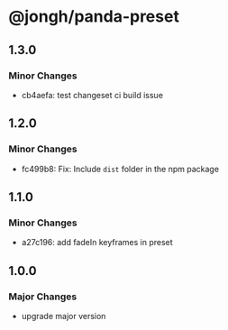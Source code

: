 # @jongh/panda-preset

## 1.3.0

### Minor Changes

- cb4aefa: test changeset ci build issue

## 1.2.0

### Minor Changes

- fc499b8: Fix: Include `dist` folder in the npm package

## 1.1.0

### Minor Changes

- a27c196: add fadeIn keyframes in preset

## 1.0.0

### Major Changes

- upgrade major version
